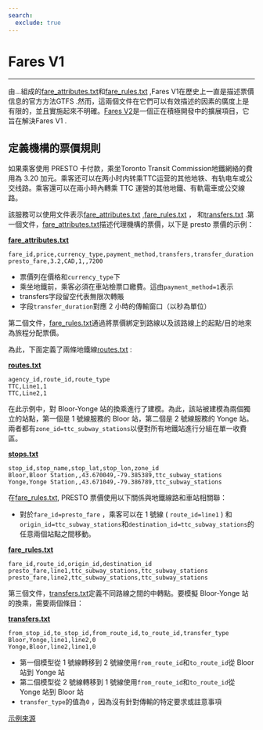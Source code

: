 ```yaml
---
search:
  exclude: true
---
```


# Fares V1

<hr/>

由...組成的[fare_attributes.txt](../../reference/#fare_attributestxt)和[fare_rules.txt](../../reference/#fare_rulestxt) ,Fares V1在歷史上一直是描述票價信息的官方方法GTFS .然而，這兩個文件在它們可以有效描述的因素的廣度上是有限的，並且實施起來不明確。[Fares V2](../../examples/fares-v2/)是一個正在積極開發中的擴展項目，它旨在解決Fares V1 .

## 定義機構的票價規則

如果乘客使用 PRESTO 卡付款，乘坐Toronto Transit Commission地鐵網絡的費用為 3.20 加元。乘客还可以在两小时内转乘TTC运营的其他地铁、有轨电车或公交线路。乘客還可以在兩小時內轉乘 TTC 運營的其他地鐵、有軌電車或公交線路。

該服務可以使用文件表示[fare_attributes.txt](../../reference/#fare_attributestxt) ,[fare_rules.txt](../../reference/#fare_rulestxt) ， 和[transfers.txt](../../reference/#transferstxt) .第一個文件，[fare_attributes.txt](../../reference/#fare_attributestxt)描述代理機構的票價，以下是 presto 票價的示例：

[**fare_attributes.txt**](../../reference/#fare_attributestxt)

    fare_id,price,currency_type,payment_method,transfers,transfer_duration
    presto_fare,3.2,CAD,1,,7200

- 票價列在價格和`currency_type`下
- 乘坐地鐵前，乘客必須在車站檢票口繳費。這由`payment_method=1`表示
- transfers字段留空代表無限次轉賬
- 字段`transfer_duration`對應 2 小時的傳輸窗口（以秒為單位）

第二個文件，[fare_rules.txt](../../reference/#fare_rulestxt)通過將票價綁定到路線以及該路線上的起點/目的地來為旅程分配票價。

為此，下面定義了兩條地鐵線[routes.txt](../../reference/#routestxt) :

[**routes.txt**](../../reference/#routestxt)

    agency_id,route_id,route_type
    TTC,Line1,1
    TTC,Line2,1

在此示例中，對 Bloor-Yonge 站的換乘進行了建模。為此，該站被建模為兩個獨立的站點，第一個是 1 號線服務的 Bloor 站，第二個是 2 號線服務的 Yonge 站。兩者都有`zone_id=ttc_subway_stations`以便對所有地鐵站進行分組在單一收費區。

[**stops.txt**](../../reference/#stopstxt)

    stop_id,stop_name,stop_lat,stop_lon,zone_id
    Bloor,Bloor Station,,43.670049,-79.385389,ttc_subway_stations
    Yonge,Yonge Station,,43.671049,-79.386789,ttc_subway_stations

在[fare_rules.txt](../../reference/#fare_rulestxt), PRESTO 票價使用以下關係與地鐵線路和車站相關聯：

- 對於`fare_id=presto_fare` ，乘客可以在 1 號線 ( `route_id=line1` ) 和`origin_id=ttc_subway_stations`和`destination_id=ttc_subway_stations`的任意兩個站點之間移動。

[**fare_rules.txt**](../../reference/#fare_rulestxt)

    fare_id,route_id,origin_id,destination_id
    presto_fare,line1,ttc_subway_stations,ttc_subway_stations
    presto_fare,line2,ttc_subway_stations,ttc_subway_stations

第三個文件，[transfers.txt](../../reference/#transferstxt)定義不同路線之間的中轉點。要模擬 Bloor-Yonge 站的換乘，需要兩個條目：

[**transfers.txt**](../../reference/#transferstxt)

    from_stop_id,to_stop_id,from_route_id,to_route_id,transfer_type
    Bloor,Yonge,line1,line2,0
    Yonge,Bloor,line2,line1,0

- 第一個模型從 1 號線轉移到 2 號線使用`from_route_id`和`to_route_id`從 Bloor 站到 Yonge 站
- 第二個模型從 2 號線轉移到 1 號線使用`from_route_id`和`to_route_id`從 Yonge 站到 Bloor 站
- `transfer_type`的值為`0` ，因為沒有針對傳輸的特定要求或註意事項

[示例來源](https://www.ttc.ca/Fares-and-passes)
